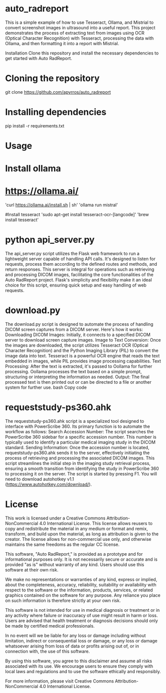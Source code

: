 # auto_radreport
This is a simple example of how to use Tesseract, Ollama, and Mistrial to convert screenshot images in ultrasound into a useful report. This project demonstrates the process of extracting text from images using OCR (Optical Character Recognition) with Tesseract, processing the data with Ollama, and then formatting it into a report with Mistrial.

Installation
Clone this repository and install the necessary dependencies to get started with Auto RadReport.

# Cloning the repository
git clone https://github.com/apyrros/auto_radreport

# Installing dependencies
pip install -r requirements.txt

# Usage
# Install ollama
# https://ollama.ai/
'curl https://ollama.ai/install.sh | sh'
'ollama run mistral'

#Install tesseract
'sudo apt-get install tesseract-ocr-[langcode]'
'brew install tesseract'

# python api_server.py
The api_server.py script utilizes the Flask web framework to run a lightweight server capable of handling API calls. It's designed to listen for requests, process them according to the defined routes and methods, and return responses. This server is integral for operations such as retrieving and processing DICOM images, facilitating the core functionalities of the Auto RadReport project. Flask's simplicity and flexibility make it an ideal choice for this script, ensuring quick setup and easy handling of web requests.

# download.py
The download.py script is designed to automate the process of handling DICOM screen captures from a DICOM server. Here's how it works:
Downloading DICOM Images: Initially, it connects to a specified DICOM server to download screen capture images.
Image to Text Conversion: Once the images are downloaded, the script utilizes Tesseract OCR (Optical Character Recognition) and the Python Imaging Library (PIL) to convert the image data into text. Tesseract is a powerful OCR engine that reads the text embedded in images, while PIL provides image processing capabilities.
Text Processing: After the text is extracted, it's passed to Oollama for further processing. Oollama processes the text based on a simple prompt, structuring or interpreting the information as needed.
Output: The final processed text is then printed out or can be directed to a file or another system for further use.
bash
Copy code

# requeststudy-ps360.ahk
The requeststudy-ps360.ahk script is a specialized tool designed to interface with PowerScribe 360. Its primary function is to automate the workflow as follows:
Search Accession Number: The script searches the PowerScribe 360 sidebar for a specific accession number. This number is typically used to identify a particular medical imaging study in the DICOM standard.
Sending Information: Once the accession number is located, requeststudy-ps360.ahk sends it to the server, effectively initiating the process of retrieving and processing the associated DICOM images.
This script streamlines the initial step in the imaging study retrieval process, ensuring a smooth transition from identifying the study in PowerScribe 360 to processing it on the server. The script is started by pressing F1. You will need to download autohotkey v1.1 (https://www.autohotkey.com/download/).


# License
This work is licensed under a Creative Commons Attribution-NonCommercial 4.0 International License. This license allows reusers to copy and redistribute the material in any medium or format and remix, transform, and build upon the material, as long as attribution is given to the creator. The license allows for non-commercial use only, and otherwise maintains the same freedoms as the regular CC license.

This software, "Auto RadReport," is provided as a prototype and for informational purposes only. It is not necessarily secure or accurate and is provided "as is" without warranty of any kind. Users should use this software at their own risk.

We make no representations or warranties of any kind, express or implied, about the completeness, accuracy, reliability, suitability or availability with respect to the software or the information, products, services, or related graphics contained on the software for any purpose. Any reliance you place on such information is therefore strictly at your own risk.

This software is not intended for use in medical diagnosis or treatment or in any activity where failure or inaccuracy of use might result in harm or loss. Users are advised that health treatment or diagnosis decisions should only be made by certified medical professionals.

In no event will we be liable for any loss or damage including without limitation, indirect or consequential loss or damage, or any loss or damage whatsoever arising from loss of data or profits arising out of, or in connection with, the use of this software.

By using this software, you agree to this disclaimer and assume all risks associated with its use. We encourage users to ensure they comply with local laws and regulations and to use the software ethically and responsibly.

For more information, please visit Creative Commons Attribution-NonCommercial 4.0 International License.


